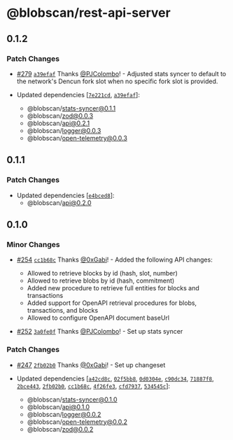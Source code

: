 # @blobscan/rest-api-server

## 0.1.2

### Patch Changes

- [#279](https://github.com/Blobscan/blobscan/pull/279) [`a39efaf`](https://github.com/Blobscan/blobscan/commit/a39efafec2732d0ceced9f97fc0d538cf7b0c922) Thanks [@PJColombo](https://github.com/PJColombo)! - Adjusted stats syncer to default to the network's Dencun fork slot when no specific fork slot is provided.

- Updated dependencies [[`7e221cd`](https://github.com/Blobscan/blobscan/commit/7e221cd1226be84418658e3d6309dc0e396f671e), [`a39efaf`](https://github.com/Blobscan/blobscan/commit/a39efafec2732d0ceced9f97fc0d538cf7b0c922)]:
  - @blobscan/stats-syncer@0.1.1
  - @blobscan/zod@0.0.3
  - @blobscan/api@0.2.1
  - @blobscan/logger@0.0.3
  - @blobscan/open-telemetry@0.0.3

## 0.1.1

### Patch Changes

- Updated dependencies [[`e4bced8`](https://github.com/Blobscan/blobscan/commit/e4bced8334239c71f59f04c0a487e2a71bca7369)]:
  - @blobscan/api@0.2.0

## 0.1.0

### Minor Changes

- [#254](https://github.com/Blobscan/blobscan/pull/254) [`cc1b68c`](https://github.com/Blobscan/blobscan/commit/cc1b68c190a6ccd000b823e52253bebe3af8e243) Thanks [@0xGabi](https://github.com/0xGabi)! - Added the following API changes:

  - Allowed to retrieve blocks by id (hash, slot, number)
  - Allowed to retrieve blobs by id (hash, commitment)
  - Added new procedure to retrieve full entities for blocks and transactions
  - Added support for OpenAPI retrieval procedures for blobs, transactions, and blocks
  - Allowed to configure OpenAPI document baseUrl

- [#252](https://github.com/Blobscan/blobscan/pull/252) [`3a0fe0f`](https://github.com/Blobscan/blobscan/commit/3a0fe0f46590fd3d2cc52be67491555af9eb97f4) Thanks [@PJColombo](https://github.com/PJColombo)! - Set up stats syncer

### Patch Changes

- [#247](https://github.com/Blobscan/blobscan/pull/247) [`2fb02b0`](https://github.com/Blobscan/blobscan/commit/2fb02b0268e1fcafc10abefb079d822845392d73) Thanks [@0xGabi](https://github.com/0xGabi)! - Set up changeset

- Updated dependencies [[`a42cd8c`](https://github.com/Blobscan/blobscan/commit/a42cd8c28ffc12c894577ca65ce5b51c00a970f7), [`02f5bb8`](https://github.com/Blobscan/blobscan/commit/02f5bb867ed991438950bce83fd0a41c56580679), [`0d0304e`](https://github.com/Blobscan/blobscan/commit/0d0304e3f9f01e3c5fed09c1952fb4c549fab1ea), [`c90dc34`](https://github.com/Blobscan/blobscan/commit/c90dc3486301b777e5c7612c8e59407db77fe682), [`71887f8`](https://github.com/Blobscan/blobscan/commit/71887f8dc09b45b0cb0748c0d6e8ddce2662f34d), [`2bce443`](https://github.com/Blobscan/blobscan/commit/2bce443401b1875df40298ebd957f86a92539397), [`2fb02b0`](https://github.com/Blobscan/blobscan/commit/2fb02b0268e1fcafc10abefb079d822845392d73), [`cc1b68c`](https://github.com/Blobscan/blobscan/commit/cc1b68c190a6ccd000b823e52253bebe3af8e243), [`4f26fe3`](https://github.com/Blobscan/blobscan/commit/4f26fe3bbe4a672681894294b51d4bc2359d965c), [`cfd7937`](https://github.com/Blobscan/blobscan/commit/cfd79374506bc9bb3420e6b0216642cead75f4e3), [`534545c`](https://github.com/Blobscan/blobscan/commit/534545c321e716d24f2d73d89660271610189a8a)]:
  - @blobscan/stats-syncer@0.1.0
  - @blobscan/api@0.1.0
  - @blobscan/logger@0.0.2
  - @blobscan/open-telemetry@0.0.2
  - @blobscan/zod@0.0.2
